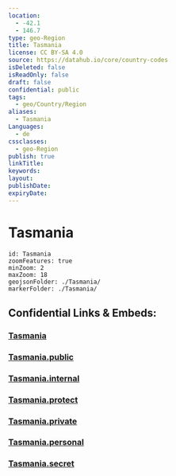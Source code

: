 ```yaml
---
location:
  - -42.1
  - 146.7
type: geo-Region
title: Tasmania
license: CC BY-SA 4.0
source: https://datahub.io/core/country-codes
isDeleted: false
isReadOnly: false
draft: false
confidential: public
tags:
  - geo/Country/Region
aliases:
  - Tasmania
Languages:
  - de
cssclasses:
  - geo-Region
publish: true
linkTitle:
keywords:
layout:
publishDate:
expiryDate:
---
```


# Tasmania

```leaflet
id: Tasmania
zoomFeatures: true 
minZoom: 2 
maxZoom: 18
geojsonFolder: ./Tasmania/
markerFolder: ./Tasmania/
```


## Confidential Links & Embeds: 

### [Tasmania](/_Standards/Earth/Continent/Australasia/Australia/Counties/Tasmania.md) 

### [Tasmania.public](/_public/Earth/Continent/Australasia/Australia/Counties/Tasmania.public.md) 

### [Tasmania.internal](/_internal/Earth/Continent/Australasia/Australia/Counties/Tasmania.internal.md) 

### [Tasmania.protect](/_protect/Earth/Continent/Australasia/Australia/Counties/Tasmania.protect.md) 

### [Tasmania.private](/_private/Earth/Continent/Australasia/Australia/Counties/Tasmania.private.md) 

### [Tasmania.personal](/_personal/Earth/Continent/Australasia/Australia/Counties/Tasmania.personal.md) 

### [Tasmania.secret](/_secret/Earth/Continent/Australasia/Australia/Counties/Tasmania.secret.md)

